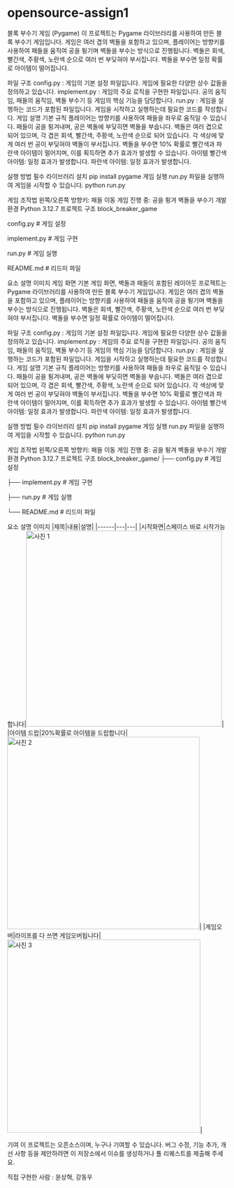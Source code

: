 # opensource-assign1

블록 부수기 게임 (Pygame)
이 프로젝트는 Pygame 라이브러리를 사용하여 만든 블록 부수기 게임입니다. 게임은 여러 겹의 벽돌을 포함하고 있으며, 플레이어는 방향키를 사용하여 패들을 움직여 공을 튕기며 벽돌을 부수는 방식으로 진행됩니다. 벽돌은 회색, 빨간색, 주황색, 노란색 순으로 여러 번 부딪혀야 부서집니다. 벽돌을 부수면 일정 확률로 아이템이 떨어집니다.

파일 구조
config.py : 게임의 기본 설정 파일입니다. 게임에 필요한 다양한 상수 값들을 정의하고 있습니다.
implement.py : 게임의 주요 로직을 구현한 파일입니다. 공의 움직임, 패들의 움직임, 벽돌 부수기 등 게임의 핵심 기능을 담당합니다.
run.py : 게임을 실행하는 코드가 포함된 파일입니다. 게임을 시작하고 실행하는데 필요한 코드를 작성합니다.
게임 설명
기본 규칙
플레이어는 방향키를 사용하여 패들을 좌우로 움직일 수 있습니다.
패들이 공을 튕겨내며, 공은 벽돌에 부딪히면 벽돌을 부숩니다.
벽돌은 여러 겹으로 되어 있으며, 각 겹은 회색, 빨간색, 주황색, 노란색 순으로 되어 있습니다. 각 색상에 맞게 여러 번 공이 부딪혀야 벽돌이 부서집니다.
벽돌을 부수면 10% 확률로 빨간색과 파란색 아이템이 떨어지며, 이를 획득하면 추가 효과가 발생할 수 있습니다.
아이템
빨간색 아이템: 일정 효과가 발생합니다.
파란색 아이템: 일정 효과가 발생합니다.

실행 방법
필수 라이브러리 설치
pip install pygame
게임 실행
run.py 파일을 실행하여 게임을 시작할 수 있습니다.
python run.py

게임 조작법
왼쪽/오른쪽 방향키: 패들 이동
게임 진행 중: 공을 튕겨 벽돌을 부수기
개발 환경
Python 3.12.7
프로젝트 구조
block_breaker_game

config.py        # 게임 설정

implement.py     # 게임 구현

run.py           # 게임 실행

README.md        # 리드미 파일

요소	설명	이미지
게임 화면	기본 게임 화면, 벽돌과 패들이 포함된 레이아웃 프로젝트는 Pygame 라이브러리를 사용하여 만든 블록 부수기 게임입니다. 게임은 여러 겹의 벽돌을 포함하고 있으며, 플레이어는 방향키를 사용하여 패들을 움직여 공을 튕기며 벽돌을 부수는 방식으로 진행됩니다. 벽돌은 회색, 빨간색, 주황색, 노란색 순으로 여러 번 부딪혀야 부서집니다. 벽돌을 부수면 일정 확률로 아이템이 떨어집니다.

파일 구조
config.py : 게임의 기본 설정 파일입니다. 게임에 필요한 다양한 상수 값들을 정의하고 있습니다.
implement.py : 게임의 주요 로직을 구현한 파일입니다. 공의 움직임, 패들의 움직임, 벽돌 부수기 등 게임의 핵심 기능을 담당합니다.
run.py : 게임을 실행하는 코드가 포함된 파일입니다. 게임을 시작하고 실행하는데 필요한 코드를 작성합니다.
게임 설명
기본 규칙
플레이어는 방향키를 사용하여 패들을 좌우로 움직일 수 있습니다.
패들이 공을 튕겨내며, 공은 벽돌에 부딪히면 벽돌을 부숩니다.
벽돌은 여러 겹으로 되어 있으며, 각 겹은 회색, 빨간색, 주황색, 노란색 순으로 되어 있습니다. 각 색상에 맞게 여러 번 공이 부딪혀야 벽돌이 부서집니다.
벽돌을 부수면 10% 확률로 빨간색과 파란색 아이템이 떨어지며, 이를 획득하면 추가 효과가 발생할 수 있습니다.
아이템
빨간색 아이템: 일정 효과가 발생합니다.
파란색 아이템: 일정 효과가 발생합니다.

실행 방법
필수 라이브러리 설치
pip install pygame
게임 실행
run.py 파일을 실행하여 게임을 시작할 수 있습니다.
python run.py

게임 조작법
왼쪽/오른쪽 방향키: 패들 이동
게임 진행 중: 공을 튕겨 벽돌을 부수기
개발 환경
Python 3.12.7
프로젝트 구조
block_breaker_game/
├── config.py        # 게임 설정

├── implement.py     # 게임 구현

├── run.py           # 게임 실행

└── README.md        # 리드미 파일

요소	설명	이미지
|제목|내용|설명|
|------|---|---|
|시작화면|스페이스 바로 시작가능합니다|<img width="448" alt="사진 1" src="https://github.com/user-attachments/assets/577bb125-63c7-4a50-b401-1caec7e85e3b" />|
|아이템 드랍|20%확률로 아이템을 드랍합니다|<img width="440" alt="사진 2" src="https://github.com/user-attachments/assets/b6003a3e-9c71-48d2-8d3d-f2980c395f2b" />|
|게임오버|라이프를 다 쓰면 게임오버됩니다|<img width="442" alt="사진 3" src="https://github.com/user-attachments/assets/c9b715d5-beed-4ac9-ae09-0bc73eb7473e" />|

기여
이 프로젝트는 오픈소스이며, 누구나 기여할 수 있습니다. 버그 수정, 기능 추가, 개선 사항 등을 제안하려면 이 저장소에서 이슈를 생성하거나 풀 리퀘스트를 제출해 주세요.

직접 구현한 사람 : 윤상혁, 강동우

